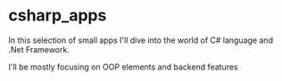 # csharp_apps

In this selection of small apps I'll dive into the world of C# language and .Net Framework.

I'll be mostly focusing on OOP elements and backend features
